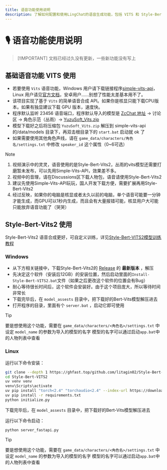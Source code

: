 ```yaml
---
title: 语音功能使用说明
description: 了解如何配置和使用LingChat的语音生成功能，包括 VITS 和 Style-Bert-VITS2 两种语音合成方案。
---
```


#  🎙️ 语音功能使用说明

> [!IMPORTANT] 文档已经过久没有更新，一些新功能没有写上

## 基础语音功能 VITS 使用

- 若要使用 `Vits` 语音功能，Windows 用户请下载链接程序[simple-vits-api](https://github.com/Artrajz/vits-simple-api/releases)，Linux 用户请见[官方文档](https://github.com/Artrajz/vits-simple-api/blob/main/README_zh.md)，安卓用户......别想了性能太差基本用不了。
- 该项目实现了基于 `Vits` 的简单语音合成 API。如果你是核显只能下载CPU版本。如果有独显建议下载 GPU 版本，速度快。
- 程序默认监听 23456 语音端口，程序默认导入的模型是 [ZcChat 地址](https://github.com/Zao-chen/ZcChat) -&gt; 讨论区 -&gt; 角色示范（丛雨）-&gt; [YuzuSoft_Vits.zip](https://github.com/Zao-chen/zao-chen.github.io/releases/download/%E8%B5%84%E6%BA%90%E4%B8%8B%E8%BD%BD/YuzuSoft_Vits.zip)
- 模型下载好之后将压缩包 `YuzuSoft_Vits.zip` 解压到 simple-vits-api 的/data/models 目录下，再双击根目录下的 `start.bat` 启动就 ok 了
- 如果需要使用其他角色声线，请在 `game_data/characters/角色名/settings.txt` 中修改 `speaker_id` 这个属性（0~6可选）

> [!NOTE]
>
> 1. 视频演示中的灵灵，语音使用的是Style-Bert-Vits2，丛雨的vits模型还需要打磨暂未发布，可以先用Simple-Vits-API，效果差不多。
> 2. 视频中的音理，请在Discussions区下载人物包，语音请使用Style-Bert-Vits2
> 3. 建议先使用Simple-Vits-API玩玩，国人开发下载方便，需要扩展再用Style-Bert-Vits2
> 4. 经过反映，如果你的电脑是核显或者太久以前的电脑，单个语音可能要一分钟才能生成，而GPU可以1秒内生成，而且会有大量报错可能，核显用户大可能只能放弃语音功能了（哭哭）

## Style-Bert-Vits2 使用

Style-Bert-Vits2 语音合成更好，可自定义训练，详见[Style-Bert-VITS2模型训练教程](../develop/Style-Bert-VITS2模型训练教程.md)

### Windows

- 从下方相关链接中，下载Style-Bert-Vits2的 [Release](https://github.com/litagin02/Style-Bert-VITS2/releases) 的 **最新版本** ，解压
- 先决定这个软件（安装后12GB）的安装位置，然后启动里面的`Install-Style-Bert-VITS2.bat`文件（如果之后更改这个软件的位置会有Bug）
- 耐心等待很长时间后，这个软件会安装好。由于这个项目庞大，所以等待时间非常长
- 下载完毕后，在 `model_assests` 目录中，把下载好的Bert-Vits模型解压进去
- 打开程序的目录，里面有个 `server.bat` ，启动它即可使用

> [!TIP]
> 要是想使用这个功能，需要在 `game_data/characters/<角色名>/settings.txt` 中设定 `model_name` 的参数为导入的模型的名字
> 模型的名字可以通过启动`app.bat`中的人物列表中查看

### Linux

运行以下命令安装：

```bash
git clone --depth 1 https://ghfast.top/github.com/litagin02/Style-Bert-VITS2.git
cd Style-Bert-VITS2
uv venv venv
venv\Scripts\activate
uv pip install "torch<2.4" "torchaudio<2.4" --index-url https://download.pytorch.org/whl/cu118 #用于GPU合成，CPU请把后面的 cu118 换成 cpu
uv pip install -r requirements.txt
python initialize.py
```

下载完毕后，在 `model_assests` 目录中，把下载好的Bert-Vits模型解压进去

运行以下命令启动：

```bash
python server_fastapi.py
```

> [!TIP]
> 要是想使用这个功能，需要在 `game_data/characters/<角色名>/settings.txt` 中设定 `model_name` 的参数为导入的模型的名字
> 模型的名字可以通过启动`app.bat`中的人物列表中查看
